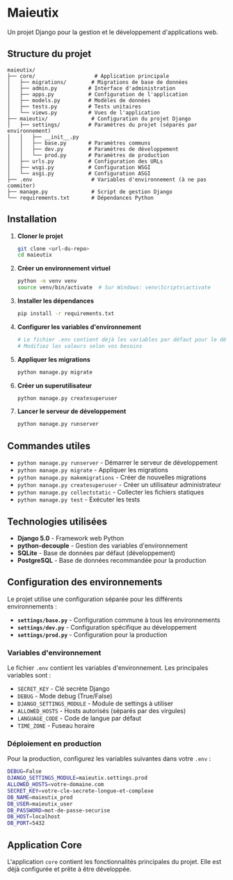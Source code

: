 # Maieutix

Un projet Django pour la gestion et le développement d'applications web.

## Structure du projet

```
maieutix/
├── core/                   # Application principale
│   ├── migrations/        # Migrations de base de données
│   ├── admin.py          # Interface d'administration
│   ├── apps.py           # Configuration de l'application
│   ├── models.py         # Modèles de données
│   ├── tests.py          # Tests unitaires
│   └── views.py          # Vues de l'application
├── maieutix/              # Configuration du projet Django
│   ├── settings/         # Paramètres du projet (séparés par environnement)
│   │   ├── __init__.py
│   │   ├── base.py       # Paramètres communs
│   │   ├── dev.py        # Paramètres de développement
│   │   └── prod.py       # Paramètres de production
│   ├── urls.py           # Configuration des URLs
│   ├── wsgi.py           # Configuration WSGI
│   └── asgi.py           # Configuration ASGI
├── .env                   # Variables d'environnement (à ne pas commiter)
├── manage.py              # Script de gestion Django
└── requirements.txt       # Dépendances Python
```

## Installation

1. **Cloner le projet**
   ```bash
   git clone <url-du-repo>
   cd maieutix
   ```

2. **Créer un environnement virtuel**
   ```bash
   python -m venv venv
   source venv/bin/activate  # Sur Windows: venv\Scripts\activate
   ```

3. **Installer les dépendances**
   ```bash
   pip install -r requirements.txt
   ```

4. **Configurer les variables d'environnement**
   ```bash
   # Le fichier .env contient déjà les variables par défaut pour le développement
   # Modifiez les valeurs selon vos besoins
   ```

5. **Appliquer les migrations**
   ```bash
   python manage.py migrate
   ```

6. **Créer un superutilisateur**
   ```bash
   python manage.py createsuperuser
   ```

7. **Lancer le serveur de développement**
   ```bash
   python manage.py runserver
   ```

## Commandes utiles

- `python manage.py runserver` - Démarrer le serveur de développement
- `python manage.py migrate` - Appliquer les migrations
- `python manage.py makemigrations` - Créer de nouvelles migrations
- `python manage.py createsuperuser` - Créer un utilisateur administrateur
- `python manage.py collectstatic` - Collecter les fichiers statiques
- `python manage.py test` - Exécuter les tests

## Technologies utilisées

- **Django 5.0** - Framework web Python
- **python-decouple** - Gestion des variables d'environnement
- **SQLite** - Base de données par défaut (développement)
- **PostgreSQL** - Base de données recommandée pour la production

## Configuration des environnements

Le projet utilise une configuration séparée pour les différents environnements :

- **`settings/base.py`** - Configuration commune à tous les environnements
- **`settings/dev.py`** - Configuration spécifique au développement
- **`settings/prod.py`** - Configuration pour la production

### Variables d'environnement

Le fichier `.env` contient les variables d'environnement. Les principales variables sont :

- `SECRET_KEY` - Clé secrète Django
- `DEBUG` - Mode debug (True/False)
- `DJANGO_SETTINGS_MODULE` - Module de settings à utiliser
- `ALLOWED_HOSTS` - Hosts autorisés (séparés par des virgules)
- `LANGUAGE_CODE` - Code de langue par défaut
- `TIME_ZONE` - Fuseau horaire

### Déploiement en production

Pour la production, configurez les variables suivantes dans votre `.env` :

```bash
DEBUG=False
DJANGO_SETTINGS_MODULE=maieutix.settings.prod
ALLOWED_HOSTS=votre-domaine.com
SECRET_KEY=votre-cle-secrete-longue-et-complexe
DB_NAME=maieutix_prod
DB_USER=maieutix_user
DB_PASSWORD=mot-de-passe-securise
DB_HOST=localhost
DB_PORT=5432
```

## Application Core

L'application `core` contient les fonctionnalités principales du projet. Elle est déjà configurée et prête à être développée.